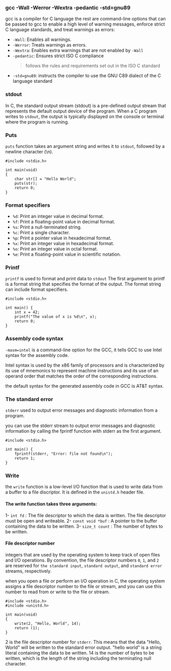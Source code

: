 ### gcc -Wall -Werror -Wextra -pedantic -std=gnu89

gcc is a compiler for C language the rest are command-line options that can be passed to gcc to enable a high level of warning messages, enforce strict C language standards, and treat warnings as errors:

- `-Wall`: Enables all warnings.
- `-Werror`: Treats warnings as errors.
- `-Wextra`: Enables extra warnings that are not enabled by `-Wall`
- `-pedantic`: Ensures strict ISO C compliance
  > follows the rules and requirements set out in the ISO C standard
- `-std=gnu89`: instructs the compiler to use the GNU C89 dialect of the C language standard

### stdout

In C, the standard output stream (stdout) is a pre-defined output stream that represents the default output device of the program. When a C program writes to `stdout`, the output is typically displayed on the console or terminal where the program is running.

### Puts

`puts` function takes an argument string and writes it to `stdout`, followed by a newline character (\n).

```
#include <stdio.h>

int main(void)
{
    char str[] = "Hello World";
    puts(str);
    return 0;
}
```

### Format specifiers

- `%d`: Print an integer value in decimal format.
- `%f`: Print a floating-point value in decimal format.
- `%s`: Print a null-terminated string.
- `%c`: Print a single character.
- `%p`: Print a pointer value in hexadecimal format.
- `%x`: Print an integer value in hexadecimal format.
- `%o`: Print an integer value in octal format.
- `%e`: Print a floating-point value in scientific notation.

### Printf

`printf` is used to format and print data to `stdout`
The first argument to printf is a format string that specifies the format of the output. The format string can include format specifiers.

```
#include <stdio.h>

int main() {
    int x = 42;
    printf("The value of x is %d\n", x);
    return 0;
}

```

### Assembly code syntax

`-masm=intel` is a command-line option for the GCC, it tells GCC to use Intel syntax for the assembly code.

Intel syntax is used by the x86 family of processors and is characterized by its use of mnemonics to represent machine instructions and its use of an operand order that matches the order of the corresponding instructions.

the default syntax for the generated assembly code in GCC is AT&T syntax.

### The standard error

`stderr` used to output error messages and diagnostic information from a program.

you can use the stderr stream to output error messages and diagnostic information by calling the fprintf function with stderr as the first argument.

```
#include <stdio.h>

int main() {
    fprintf(stderr, "Error: file not found\n");
    return 1;
}
```

### Write

the `write` function is a low-level I/O function that is used to write data from a buffer to a file discriptor. It is defined in the `unistd.h` header file.

#### The write function takes three arguments:

1- `int fd` : The file descriptor to which the data is written. The file descriptor must be open and writeable.
2- `const void *buf` : A pointer to the buffer containing the data to be written.
3- `size_t count` : The number of bytes to be written.

#### File descriptor number

integers that are used by the operating system to keep track of open files and I/O operations. By convention, the file descriptor numbers `0`, `1`, and `2` are reserved for `the standard input`, `standard output`, and `standard error` streams, respectively.

when you open a file or perform an I/O operation in C, the operating system assigns a file descriptor number to the file or stream, and you can use this number to read from or write to the file or stream.

```
#include <stdio.h>
#include <unistd.h>

int main(void)
{
	write(2, "Hello, World", 14);
	return (1);
}

```

2 is the file descriptor number for `stderr`. This means that the data "Hello, World" will be written to the standard error output.
"hello world" is a string literal containing the data to be written.
14 is the number of bytes to be written, which is the length of the string including the terminating null character.
